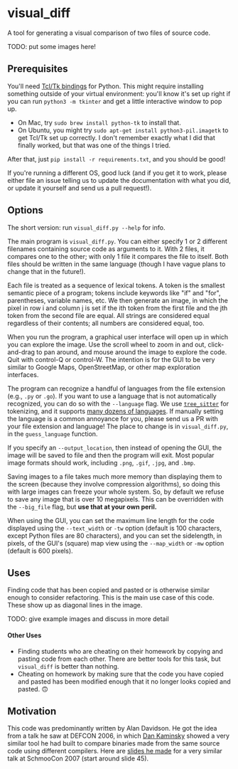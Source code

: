 # visual_diff
A tool for generating a visual comparison of two files of source code.

TODO: put some images here!

## Prerequisites
You'll need [Tcl/Tk bindings](https://docs.python.org/3/library/tkinter.html)
for Python. This might require installing something outside of your virtual
environment: you'll know it's set up right if you can run `python3 -m tkinter`
and get a little interactive window to pop up.

- On Mac, try `sudo brew install python-tk` to install that.
- On Ubuntu, you might try `sudo apt-get install python3-pil.imagetk` to get
Tcl/Tk set up correctly. I don't remember exactly what I did that finally
worked, but that was one of the things I tried.

After that, just `pip install -r requirements.txt`, and you should be good!

If you're running a different OS, good luck (and if you get it to work, please
either file an issue telling us to update the documentation with what you did,
or update it yourself and send us a pull request!).

## Options
The short version: run `visual_diff.py --help` for info.

The main program is `visual_diff.py`. You can either specify 1 or 2 different
filenames containing source code as arguments to it. With 2 files, it compares
one to the other; with only 1 file it compares the file to itself. Both files
should be written in the same language (though I have vague plans to change
that in the future!).

Each file is treated as a sequence of lexical tokens. A token is the smallest
semantic piece of a program; tokens include keywords like "if" and "for",
parentheses, variable names, etc. We then generate an
image, in which the pixel in row i and column j is set if the ith token from
the first file and the jth token from the second file are equal. All strings
are considered equal regardless of their contents; all numbers are considered
equal, too.

When you run the program, a graphical user interface will open up in which you
can explore the image. Use the scroll wheel to zoom in and out, click-and-drag
to pan around, and mouse around the image to explore the code. Quit with
control-Q or control-W. The intention is for the GUI to be very similar to
Google Maps, OpenStreetMap, or other map exploration interfaces.

The program can recognize a handful of languages from the file extension (e.g.,
`.py` or `.go`). If you want to use a language that is not automatically
recognized, you can do so with the `--language` flag. We use
[`tree_sitter`](https://tree-sitter.github.io/tree-sitter/) for tokenizing,
and it supports [many dozens of
languages](https://github.com/tree-sitter/tree-sitter/wiki/List-of-parsers).
If manually setting the language is a common annoyance for you, please send us
a PR with your file extension and language! The place to change is in
`visual_diff.py`, in the `guess_language` function.

If you specify an `--output_location`, then instead of opening the GUI, the
image will be saved to file and then the program will exit. Most popular image
formats should work, including `.png`, `.gif`, `.jpg`, and `.bmp`.

Saving images to a file takes much more memory than displaying them to the
screen (because they involve compression algorithms), so doing this with large
images can freeze your whole system. So, by default we refuse to save any
image that is over 10 megapixels. This can be overridden with the `--big_file`
flag, but **use that at your own peril.**

When using the GUI, you can set the maximum line length for the code displayed
using the `--text_width` or `-tw` option (default is 100 characters, except
Python files are 80 characters), and you can set the sidelength, in
pixels, of the GUI's (square) map view using the `--map_width` or `-mw` option
(default is 600 pixels).

## Uses
Finding code that has been copied and pasted or is otherwise similar enough to
consider refactoring. This is the main use case of this code. These show up
as diagonal lines in the image.

TODO: give example images and discuss in more detail

#### Other Uses
- Finding students who are cheating on their homework by copying and pasting
  code from each other. There are better tools for this task, but `visual_diff`
  is better than nothing.
- Cheating on homework by making sure that the code you have copied and pasted
  has been modified enough that it no longer looks copied and pasted.
  :upside_down_face:

## Motivation
This code was predominantly written by Alan Davidson. He got the
idea from a talk he saw at DEFCON 2006, in which [Dan
Kaminsky](https://dankaminsky.com/) showed a very similar tool he had built to
compare binaries made from the same source code using different compilers.
Here are [slides he made](http://www.slideshare.net/dakami/dmk-shmoo2007) for a
very similar talk at SchmooCon 2007 (start around slide 45).
